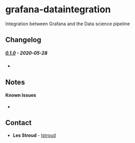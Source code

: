 # grafana-dataintegration
Integration between Grafana and the Data science pipeline



## Changelog
 
##### [0.1.0]() - 2020-05-28
 * 

## Notes

#### Known Issues
 * 
 

## Contact
* **Les Stroud** - [lstroud](https://github.com/lstroud)  
